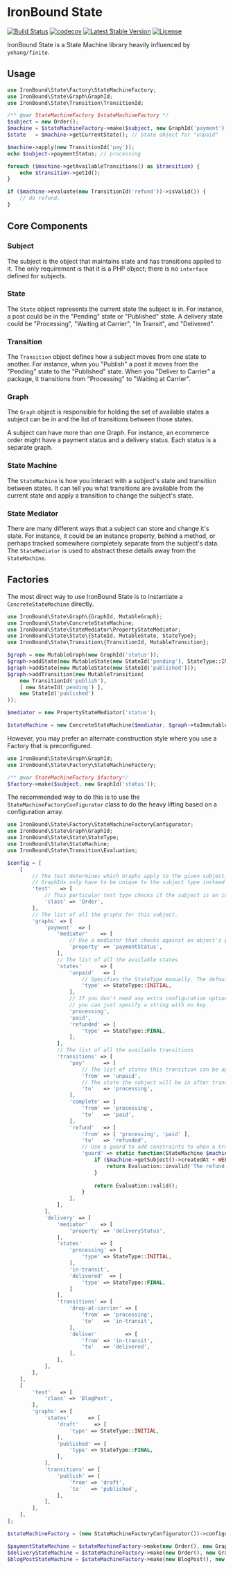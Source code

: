 # IronBound State
[![Build Status](https://travis-ci.com/iron-bound-designs/IronBound-State.svg?branch=master)](https://travis-ci.com/iron-bound-designs/IronBound-State) [![codecov](https://codecov.io/gh/iron-bound-designs/IronBound-State/branch/master/graph/badge.svg)](https://codecov.io/gh/iron-bound-designs/IronBound-State) [![Latest Stable Version](https://poser.pugx.org/ironbound/state/v/stable)](https://packagist.org/packages/ironbound/state) [![License](https://poser.pugx.org/ironbound/state/license)](https://packagist.org/packages/ironbound/state)

IronBound State is a State Machine library heavily influenced by `yohang/finite`.

## Usage
```php
use IronBound\State\Factory\StateMachineFactory;
use IronBound\State\Graph\GraphId;
use IronBound\State\Transition\TransitionId;

/** @var StateMachineFactory $stateMachineFactory */
$subject = new Order();
$machine = $stateMachineFactory->make($subject, new GraphId('payment'));
$state   = $machine->getCurrentState(); // State object for "unpaid"

$machine->apply(new TransitionId('pay'));
echo $subject->paymentStatus; // processing

foreach ($machine->getAvailableTransitions() as $transition) {
    echo $transition->getId();
}

if ($machine->evaluate(new TransitionId('refund'))->isValid()) {
    // do refund.
}
```

## Core Components
### Subject
The subject is the object that maintains state and has transitions applied to it. The only requirement is that it is a PHP object; there is no `interface` defined for subjects. 

### State
The `State` object represents the current state the subject is in. For instance, a post could be in the "Pending" state or "Published" state. A delivery state could be "Processing", "Waiting at Carrier", "In Transit", and "Delivered".

### Transition
The `Transition` object defines how a subject moves from one state to another. For instance, when you "Publish" a post it moves from the "Pending" state to the "Published" state. When you "Deliver to Carrier" a package, it transitions from "Processing" to "Waiting at Carrier".

### Graph
The `Graph` object is responsible for holding the set of available states a subject can be in and the list of transitions between those states. 

A subject can have more than one Graph. For instance, an ecommerce order might have a payment status and a delivery status. Each status is a separate graph.

### State Machine
The `StateMachine` is how you interact with a subject's state and transition between states. It can tell you what transitions are available from the current state and apply a transition to change the subject's state.

### State Mediator
There are many different ways that a subject can store and change it's state. For instance, it could be an instance property, behind a method, or perhaps tracked somewhere completely separate from the subject's data. The `StateMediator` is used to abstract these details away from the `StateMachine`. 

## Factories
The most direct way to use IronBound State is to instantiate a `ConcreteStateMachine` directly.

```php
use IronBound\State\Graph\{GraphId, MutableGraph};
use IronBound\State\ConcreteStateMachine;
use IronBound\State\StateMediator\PropertyStateMediator;
use IronBound\State\State\{StateId, MutableState, StateType};
use IronBound\State\Transition\{TransitionId, MutableTransition};

$graph = new MutableGraph(new GraphId('status'));
$graph->addState(new MutableState(new StateId('pending'), StateType::INITIAL()));
$graph->addState(new MutableState(new StateId('published')));
$graph->addTransition(new MutableTransition(
    new TransitionId('publish'),
    [ new StateId('pending') ],
    new StateId('published')
));

$mediator = new PropertyStateMediator('status');

$stateMachine = new ConcreteStateMachine($mediator, $graph->toImmutable(), $subject);
```

However, you may prefer an alternate construction style where you use a Factory that is preconfigured.

```php
use IronBound\State\Graph\GraphId;
use IronBound\State\Factory\StateMachineFactory;

/** @var StateMachineFactory $factory*/
$factory->make($subject, new GraphId('status'));
``` 

The recommended way to do this is to use the `StateMachineFactoryConfigurator` class to do the heavy lifting based on a configuration array.

```php
use IronBound\State\Factory\StateMachineFactoryConfigurator;
use IronBound\State\Graph\GraphId;
use IronBound\State\State\StateType;
use IronBound\State\StateMachine;
use IronBound\State\Transition\Evaluation;

$config = [
    [
        // The test determines which Graphs apply to the given subject. This means that
        // GraphIds only have to be unique to the subject type instead of globally.
        'test'   => [
            // This particular test type checks if the subject is an instance of the given class. 
            'class' => 'Order',
        ],
        // The list of all the graphs for this subject.
        'graphs' => [
            'payment'  => [
                'mediator'    => [
                    // Use a mediator that checks against an object's properties.
                    'property' => 'paymentStatus',
                ],
                // The list of all the available states
                'states'      => [
                    'unpaid'   => [
                        // Specifies the StateType manually. The default is NORMAL.
                        'type' => StateType::INITIAL,
                    ],
                    // If you don't need any extra configuration options,
                    // you can just specify a string with no key.
                    'processing',
                    'paid',
                    'refunded' => [
                        'type' => StateType::FINAL,
                    ],
                ],
                // The list of all the available transitions
                'transitions' => [
                    'pay'      => [
                        // The list of states this transition can be applied from
                        'from' => 'unpaid',
                        // The state the subject will be in after transitioning. 
                        'to'   => 'processing',
                    ],
                    'complete' => [
                        'from' => 'processing',
                        'to'   => 'paid',
                    ],
                    'refund'   => [
                        'from' => [ 'processing', 'paid' ],
                        'to'   => 'refunded',
                        // Use a guard to add constraints to when a transition is available. 
                        'guard' => static function(StateMachine $machine) {
                            if ($machine->getSubject()->createdAt + WEEK_IN_SECONDS < time()) {
                                return Evaluation::invalid('The refund window has expired.');
                            }
                            
                            return Evaluation::valid();
                        }
                    ],
                ],
            ],
            'delivery' => [
                'mediator'    => [
                    'property' => 'deliveryStatus',
                ],
                'states'      => [
                    'processing' => [
                        'type' => StateType::INITIAL,
                    ],
                    'in-transit',
                    'delivered'  => [
                        'type' => StateType::FINAL,
                    ]
                ],
                'transitions' => [
                    'drop-at-carrier' => [
                        'from' => 'processing',
                        'to'   => 'in-transit',
                    ],
                    'deliver'         => [
                        'from' => 'in-transit',
                        'to'   => 'delivered',
                    ],
                ],
            ],
        ],
    ],
    [
        'test'   => [
            'class' => 'BlogPost',
        ],
        'graphs' => [
            'states'      => [
                'draft'     => [
                    'type' => StateType::INITIAL,
                ],
                'published' => [
                    'type' => StateType::FINAL,
                ],
            ],
            'transitions' => [
                'publish' => [
                    'from' => 'draft',
                    'to'   => 'published',
                ],
            ],
        ],
    ],
];

$stateMachineFactory = (new StateMachineFactoryConfigurator())->configure( $config );

$paymentStateMachine = $stateMachineFactory->make(new Order(), new GraphId('payment'));
$deliveryStateMachine = $stateMachineFactory->make(new Order(), new GraphId('delivery'));
$blogPostStateMachine = $stateMachineFactory->make(new BlogPost(), new GraphId('status'));
```

